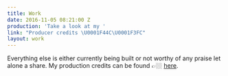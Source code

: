 ```yaml
---
title: Work
date: 2016-11-05 08:21:00 Z
production: 'Take a look at my '
link: "Producer credits \U0001F44C\U0001F3FC"
layout: work
---
```


Everything else is either currently being built or not worthy of any praise let alone a share. My production credits can be found 👉🏼 [here](/archives).